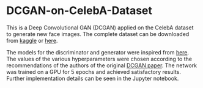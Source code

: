 # DCGAN-on-CelebA-Dataset
This is a Deep Convolutional GAN (DCGAN) applied on the CelebA dataset to generate new face images. 
The complete dataset can be downloaded from [kaggle](https://www.kaggle.com/jessicali9530/celeba-dataset) or [here](http://mmlab.ie.cuhk.edu.hk/projects/CelebA.html).

The models for the discriminator and generator were inspired from [here](https://pytorch.org/tutorials/beginner/dcgan_faces_tutorial.html). The values of the various hyperparameters were chosen according to the recommendations of the authors of the original [DCGAN paper](https://arxiv.org/abs/1511.06434). The network was trained on a GPU for 5 epochs and achieved satisfactory results. Further implementation details can be seen in the Jupyter notebook.
